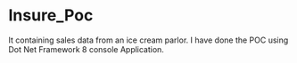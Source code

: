 # Insure_Poc
It containing sales data from an ice cream parlor. I have done the POC using Dot Net Framework 8 console Application.
